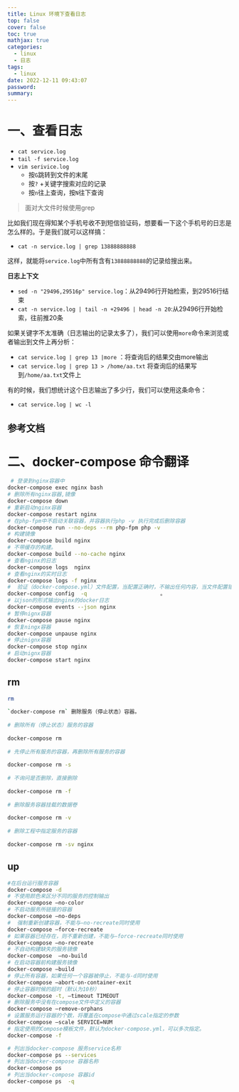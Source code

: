 ```yaml
---
title: Linux 环境下查看日志
top: false
cover: false
toc: true
mathjax: true
categories:
  - linux
  - 日志
tags:
  - linux
date: 2022-12-11 09:43:07
password:
summary:
---
```


# 一、查看日志

- `cat service.log`
- `tail -f service.log`
- `vim serivice.log`
  - 按`G`跳转到文件的末尾
  - 按`?` +关键字搜索对应的记录
  - 按`n`往上查询，按`N`往下查询

> 面对大文件时候使用grep

比如我们现在得知某个手机号收不到短信验证码，想要看一下这个手机号的日志是怎么样的。于是我们就可以这样搞：

- `cat -n service.log | grep 13888888888`

这样，就能将`service.log`中所有含有`13888888888`的记录给搜出来。

**日志上下文**

- `sed -n "29496,29516p" service.log`：从29496行开始检索，到29516行结束
- `cat -n service.log | tail -n +29496 | head -n 20`:从29496行开始检索，往前推20条

如果关键字不太准确（日志输出的记录太多了），我们可以使用`more`命令来浏览或者输出到文件上再分析：

- `cat service.log | grep 13 |more` ：将查询后的结果交由more输出
- `cat service.log | grep 13 > /home/aa.txt` 将查询后的结果写到`/home/aa.txt`文件上

有的时候，我们想统计这个日志输出了多少行，我们可以使用这条命令：

- `cat service.log | wc -l`



## 参考文档

[](https://www.cnblogs.com/xiashan17/p/7059978.html)

# 二、docker-compose 命令翻译

```bash
 # 登录到nginx容器中
docker-compose exec nginx bash            
# 删除所有nginx容器,镜像
docker-compose down    
# 重新启动nginx容器
docker-compose restart nginx                   
# 在php-fpm中不启动关联容器，并容器执行php -v 执行完成后删除容器
docker-compose run --no-deps --rm php-fpm php -v 
# 构建镜像 
docker-compose build nginx                      
# 不带缓存的构建。
docker-compose build --no-cache nginx  
# 查看nginx的日志 
docker-compose logs  nginx                  
# 查看nginx的实时日志
docker-compose logs -f nginx                  
#  验证（docker-compose.yml）文件配置，当配置正确时，不输出任何内容，当文件配置错误，输出错误信息
docker-compose config  -q                       。 
# 以json的形式输出nginx的docker日志
docker-compose events --json nginx       
# 暂停nignx容器
docker-compose pause nginx             
# 恢复ningx容器
docker-compose unpause nginx                     
# 停止nignx容器
docker-compose stop nginx                
# 启动nignx容器
docker-compose start nginx               
```

## rm

```bash
rm
 
`docker-compose rm` 删除服务（停止状态）容器。
 
# 删除所有（停止状态）服务的容器
 
docker-compose rm
 
# 先停止所有服务的容器，再删除所有服务的容器
 
docker-compose rm -s
 
# 不询问是否删除，直接删除
 
docker-compose rm -f
 
# 删除服务容器挂载的数据卷
 
docker-compose rm -v
 
# 删除工程中指定服务的容器
 
docker-compose rm -sv nginx
```

## up

```bash
#在后台运行服务容器
docker-compose -d 
# 不使用颜色来区分不同的服务的控制输出
docker-compose –no-color 
# 不启动服务所链接的容器
docker-compose –no-deps 
#  强制重新创建容器，不能与–no-recreate同时使用
docker-compose –force-recreate
# 如果容器已经存在，则不重新创建，不能与–force-recreate同时使用
docker-compose –no-recreate 
# 不自动构建缺失的服务镜像
docker-compose  –no-build 
# 在启动容器前构建服务镜像
docker-compose –build 
# 停止所有容器，如果任何一个容器被停止，不能与-d同时使用
docker-compose –abort-on-container-exit 
# 停止容器时候的超时（默认为10秒）
docker-compose -t, –timeout TIMEOUT
# 删除服务中没有在compose文件中定义的容器
docker-compose –remove-orphans 
# 设置服务运行容器的个数，将覆盖在compose中通过scale指定的参数
docker-compose –scale SERVICE=NUM 
# 指定使用的Compose模板文件，默认为docker-compose.yml，可以多次指定。
docker-compose -f 
```



```bash
# 列出当docker-compose 服务service名称
docker-compose ps --services
# 列出当docker-compose 容器名称
docker-compose ps 
# 列出当docker-compose 容器id
docker-compose ps  -q
```


